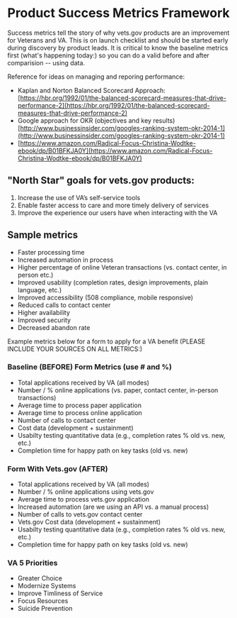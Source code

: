 # Product Success Metrics Framework

Success metrics tell the story of why vets.gov products are an improvement for Veterans and VA. This is on launch checklist and should be started early during discovery by product leads. It is critical to know the baseline metrics first \(what's happening today:\) so you can do a valid before and after comparision -- using data.

Reference for ideas on managing and reporing performance:

* Kaplan and Norton Balanced Scorecard Approach: [https://hbr.org/1992/01/the-balanced-scorecard-measures-that-drive-performance-2](https://hbr.org/1992/01/the-balanced-scorecard-measures-that-drive-performance-2)
* Google approach for OKR \(objectives and key results\) [http://www.businessinsider.com/googles-ranking-system-okr-2014-1](http://www.businessinsider.com/googles-ranking-system-okr-2014-1) 
* [https://www.amazon.com/Radical-Focus-Christina-Wodtke-ebook/dp/B01BFKJA0Y](https://www.amazon.com/Radical-Focus-Christina-Wodtke-ebook/dp/B01BFKJA0Y)

## "North Star" goals for vets.gov products:

1. Increase the use of VA’s self-service tools
2. Enable faster access to care and more timely delivery of services
3. Improve the experience our users have when interacting with the VA 

## Sample metrics

* Faster processing time
* Increased automation in process
* Higher percentage of online Veteran transactions \(vs. contact center, in person etc.\)
* Improved usability \(completion rates, design improvements, plain language, etc.\)
* Improved accessibility \(508 compliance, mobile responsive\)
* Reduced calls to contact center
* Higher availability
* Improved security
* Decreased abandon rate

Example metrics below for a form to apply for a VA benefit \(PLEASE INCLUDE YOUR SOURCES ON ALL METRICS:\)

### Baseline \(BEFORE\) Form Metrics \(use \# and %\)

* Total applications received by VA \(all modes\)
* Number / % online applications \(vs. paper, contact center, in-person transactions\)
* Average time to process paper application
* Average time to process online application
* Number of calls to contact center
* Cost data \(development + sustainment\)
* Usabilty testing quantitative data \(e.g., completion rates % old vs. new, etc.\)
* Completion time for happy path on key tasks \(old vs. new\)

### Form With Vets.gov \(AFTER\)

* Total applications received by VA \(all modes\) 
* Number / % online applications using vets.gov
* Average time to process vets.gov application
* Increased automation \(are we using an API vs. a manual process\)
* Number of calls to vets.gov contact center
* Vets.gov Cost data \(development + sustainment\)
* Usabilty testing quantitative data \(e.g., completion rates % old vs. new, etc.\)
* Completion time for happy path on key tasks \(old vs. new\)

### VA 5 Priorities

* Greater Choice
* Modernize Systems
* Improve Timliness of Service
* Focus Resources
* Suicide Prevention

